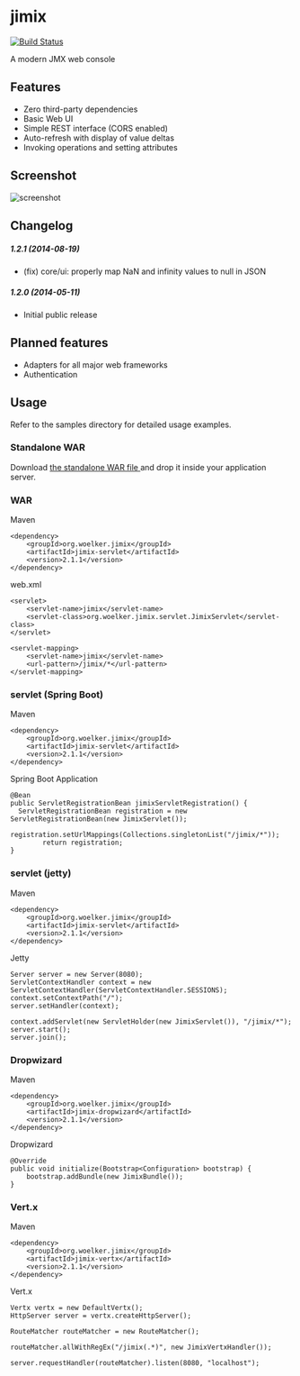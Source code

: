 # jimix

[![Build Status](https://travis-ci.org/manuel-woelker/jimix.svg)](https://travis-ci.org/manuel-woelker/jimix)

A modern JMX web console

## Features

 * Zero third-party dependencies
 * Basic Web UI
 * Simple REST interface (CORS enabled)
 * Auto-refresh with display of value deltas
 * Invoking operations and setting attributes
 
## Screenshot

![screenshot](https://raw.github.com/manuel-woelker/jimix/screenshots/screenshot.png)

## Changelog

##### 1.2.1 (2014-08-19)
 * (fix) core/ui: properly map NaN and infinity values to null in JSON

##### 1.2.0 (2014-05-11)
 * Initial public release

## Planned features
 
 * Adapters for all major web frameworks
 * Authentication
 
## Usage

Refer to the samples directory for detailed usage examples.

### Standalone WAR

Download [the standalone WAR file ](https://search.maven.org/remote_content?g=org.woelker.jimix.war&a=jimix&v=LATEST&e=war) and drop it inside your application server.

### WAR

Maven

```
<dependency>
    <groupId>org.woelker.jimix</groupId>
    <artifactId>jimix-servlet</artifactId>
    <version>2.1.1</version>
</dependency>
```

web.xml

```
<servlet>
    <servlet-name>jimix</servlet-name>
    <servlet-class>org.woelker.jimix.servlet.JimixServlet</servlet-class>
</servlet>

<servlet-mapping>
    <servlet-name>jimix</servlet-name>
    <url-pattern>/jimix/*</url-pattern>
</servlet-mapping>
```

### servlet (Spring Boot)

Maven


```
<dependency>
    <groupId>org.woelker.jimix</groupId>
    <artifactId>jimix-servlet</artifactId>
    <version>2.1.1</version>
</dependency>
```

Spring Boot Application

```
@Bean
public ServletRegistrationBean jimixServletRegistration() {
  ServletRegistrationBean registration = new ServletRegistrationBean(new JimixServlet());
		registration.setUrlMappings(Collections.singletonList("/jimix/*"));
		return registration;
}
```

### servlet (jetty)

Maven


```
<dependency>
    <groupId>org.woelker.jimix</groupId>
    <artifactId>jimix-servlet</artifactId>
    <version>2.1.1</version>
</dependency>
```

Jetty

```
Server server = new Server(8080);
ServletContextHandler context = new ServletContextHandler(ServletContextHandler.SESSIONS);
context.setContextPath("/");
server.setHandler(context);

context.addServlet(new ServletHolder(new JimixServlet()), "/jimix/*");
server.start();
server.join();
```

### Dropwizard

Maven


```
<dependency>
    <groupId>org.woelker.jimix</groupId>
    <artifactId>jimix-dropwizard</artifactId>
    <version>2.1.1</version>
</dependency>
```

Dropwizard

```
@Override
public void initialize(Bootstrap<Configuration> bootstrap) {
    bootstrap.addBundle(new JimixBundle());
}
```

### Vert.x

Maven


```
<dependency>
    <groupId>org.woelker.jimix</groupId>
    <artifactId>jimix-vertx</artifactId>
    <version>2.1.1</version>
</dependency>
```

Vert.x

```
Vertx vertx = new DefaultVertx();
HttpServer server = vertx.createHttpServer();

RouteMatcher routeMatcher = new RouteMatcher();

routeMatcher.allWithRegEx("/jimix(.*)", new JimixVertxHandler());

server.requestHandler(routeMatcher).listen(8080, "localhost");
```






